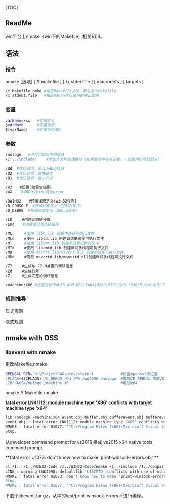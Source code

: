 [TOC]



## ReadMe

win平台上nmake（win下的Makefile）相关知识。



## 语法

### 指令

 nmake [选项] [ /f makefile ] [ /x stderrfile ] [ macrodefs ] [ targets ]

```bash
/f Makefile.nmke #指定Makefile文件，默认名为Makefile
/x stdout.file   #指定namke执行语句的输出文件。
```



### 变量

```bash
varName=xxx   #变量定义
$varName      #变量使用
$(varName)    #变量使用法2.
```



### 参数

```bash
/nologo   #不打印版权申明信息
/I"../include"    #添加头文件查找路径（如果路径中带有空格，一定要用引号括起来）

/Od  #优化选项：带入Debug信息
/O2  #优化选项：最快速度
/O1  #优化选项：最小尺寸

/W3　　#设置3级警告级别
/WX    #将Warining视为error

/DWIN32　　#预编译宏定义(win32程序)
/D_CONSOLE  #预编译宏定义（控制台程序）
/D_DEBUG  #预编译宏定义（Debug版本）

/LD 　　#创建动态链接库 
/LDd 　 #创建调试动态链接库

/ML 　　 #使用 libc.lib 创建单线程可执行文件 
/MLd 　　#使用 libcd.lib 创建调试单线程可执行文件 
/MT 　　 #使用 libcmt.lib 创建多线程可执行文件 
/MTd 　　#使用 libcmtd.lib 创建调试多线程可执行文件 
/MD 　　 #使用 msvcrt.lib/msvcrt.dll 创建多线程可执行文件
/MDd 　　#使用 msvcrtd.lib/msvcrtd.dll创建调试多线程可执行文件

/Z7 　　#生成与 C7.0兼容的调试信息 
/Zd 　　#生成行号 
/Zi 　　#生成完整的调试信息

/machine:X86 #指定目标平AM33|ARM|EBC|IA64|M32R|MIPS|SH3|SH3DSP|SH4|SH5|THUMB|X86|X64
```





### 规则推导

显式规则



隐式规则



## nmake with OSS

### libevent with nmake

更改Makefile.nmake

```bash
OPENSSL_DIR="D:\ProjectSWG\wfe\external            #设置openssl库位置
CFLAGS=$(CFLAGS) /D_DEBUG /Od /W3 /wd4996 /nologo  #增加/D_DEBUG，修改/Ox为/Od
LIBFLAGS=/nologo /machine:x6                       #增加x64
```

nmake /f Makefile.nmake



**fatal error LNK1112: module machine type 'X86' conflicts with target machine type 'x64'**

```bash
lib /nologo /machine:x64 event.obj buffer.obj bufferevent.obj bufferevent_sock.obj  bufferevent_pair.obj listener.obj evmap.obj log.obj evutil.obj  strlcpy.obj signal.obj bufferevent_filter.obj evthread.obj  bufferevent_ratelim.obj evutil_rand.obj evutil_time.obj win32select.obj evthread_win32.obj buffer_iocp.obj  event_iocp.obj bufferevent_async.obj /out:libevent_core.lib
event.obj : fatal error LNK1112: module machine type 'X86' conflicts with target machine type 'x64'
NMAKE : fatal error U1077: '"C:\Program Files (x86)\Microsoft Visual Studio 14.0\VC\BIN\lib.EXE"' : return code '0x458'
Stop.
```

从developer command prompt for vs2015 换成 vs2015 x64 native tools command prompt.



**fatal error U1073: don't know how to make 'print-winsock-errors.obj' **

```bash
cl /I.. /I../WIN32-Code /I../WIN32-Code/nmake /I../include /I../compat /DHAVE_CONFIG_H /DTINYTEST_LOCAL /DEVENT__HAVE_OPENSSL /Ox /W3 /wd4996 /nologo ..\libevent.lib ws2_32.lib shell32.lib advapi32.lib test-changelist.obj
LINK : warning LNK4098: defaultlib 'LIBCMTD' conflicts with use of other libs; use /NODEFAULTLIB:library
NMAKE : fatal error U1073: don't know how to make 'print-winsock-errors.obj'
Stop.
NMAKE : fatal error U1077: '"C:\Program Files (x86)\Microsoft Visual Studio 14.0\VC\BIN\amd64\nmake.exe"' : return code '0x2'
```

下载个libevent.tar.gz，从中的test/print-winsock-errors.c 进行编译。









